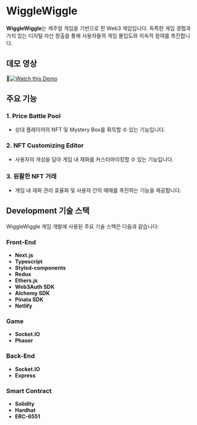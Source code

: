 # WiggleWiggle

**WiggleWiggle**는 캐주얼 게임을 기반으로 한 Web3 게임입니다. 독특한 게임 경험과 가치 있는 디지털 자산 창출을 통해 사용자들의 게임 몰입도와 지속적 참여를 촉진합니다.

## 데모 영상
[![Watch this Demo](https://img.youtube.com/vi/YkDlWZ2Y-oE/0.jpg)](https://youtu.be/YkDlWZ2Y-oE?si=VpW6G1G7KBJhv2w1)

## 주요 기능

### 1. Price Battle Pool
- 상대 플레이어의 NFT 및 Mystery Box를 획득할 수 있는 기능입니다.

### 2. NFT Customizing Editor
- 사용자의 개성을 담아 게임 내 재화를 커스터마이징할 수 있는 기능입니다.

### 3. 원활한 NFT 거래
- 게임 내 재화 관리 효율화 및 사용자 간의 매매를 촉진하는 기능을 제공합니다.

## Development 기술 스택

WiggleWiggle 게임 개발에 사용된 주요 기술 스택은 다음과 같습니다:

### Front-End
- **Next.js**
- **Typescript**
- **Styled-components**
- **Redux**
- **Ethers.js**
- **Web3Auth SDK**
- **Alchemy SDK**
- **Pinata SDK**
- **Netlify**

### Game
- **Socket.IO**
- **Phaser**

### Back-End
- **Socket.IO**
- **Express**

### Smart Contract
- **Solidity**
- **Hardhat**
- **ERC-6551**




